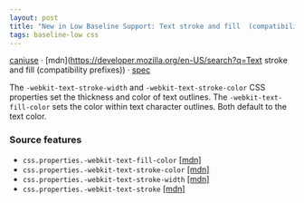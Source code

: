 ```yaml
---
layout: post
title: "New in Low Baseline Support: Text stroke and fill  (compatibility prefixes)"
tags: baseline-low css
---
```


[caniuse](https://caniuse.com/?search=text-stroke-fill) · [mdn](https://developer.mozilla.org/en-US/search?q=Text stroke and fill  (compatibility prefixes)) · [spec](https://compat.spec.whatwg.org/#text-fill-and-stroking)

The `-webkit-text-stroke-width` and `-webkit-text-stroke-color` CSS properties set the thickness and color of text outlines. The `-webkit-text-fill-color` sets the color within text character outlines. Both default to the text color.

### Source features

- ``css.properties.-webkit-text-fill-color`` [[mdn]](https://developer.mozilla.org/en-US/search?q=css.properties.-webkit-text-fill-color)
- ``css.properties.-webkit-text-stroke-color`` [[mdn]](https://developer.mozilla.org/en-US/search?q=css.properties.-webkit-text-stroke-color)
- ``css.properties.-webkit-text-stroke-width`` [[mdn]](https://developer.mozilla.org/en-US/search?q=css.properties.-webkit-text-stroke-width)
- ``css.properties.-webkit-text-stroke`` [[mdn]](https://developer.mozilla.org/en-US/search?q=css.properties.-webkit-text-stroke)
